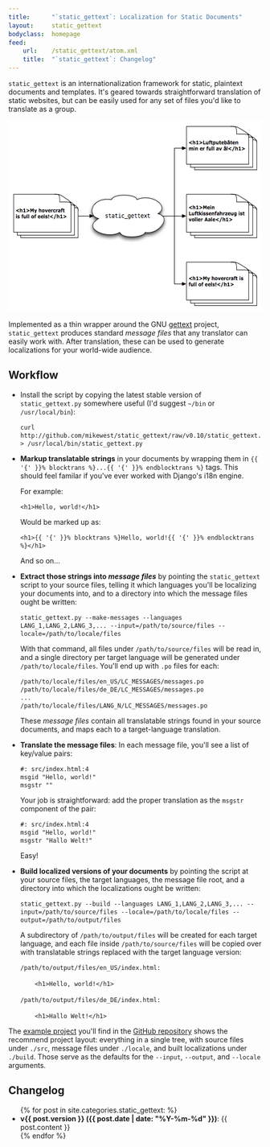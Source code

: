 ```yaml
---
title:      "`static_gettext`: Localization for Static Documents"
layout:     static_gettext
bodyclass:  homepage
feed:   
    url:    /static_gettext/atom.xml
    title:  "`static_gettext`: Changelog"
---
```

`static_gettext` is an internationalization framework for static, plaintext
documents and templates.  It's geared towards straightforward translation
of static websites, but can be easily used for any set of files you'd like
to translate as a group.

<img src="/static_gettext/workflow.png" width="565" height="380" alt="static_gettext in a nutshell">

Implemented as a thin wrapper around the GNU [gettext][] project,
`static_gettext` produces standard _message files_ that any translator can
easily work with.  After translation, these can be used to generate
localizations for your world-wide audience.

[gettext]:  http://www.gnu.org/software/gettext/

Workflow
--------

*   Install the script by copying the latest stable version of
    `static_gettext.py` somewhere useful (I'd suggest `~/bin` or
    `/usr/local/bin`):

        curl http://github.com/mikewest/static_gettext/raw/v0.10/static_gettext.py > /usr/local/bin/static_gettext.py
    
*   **Markup translatable strings** in your documents by wrapping them
    in `{{ '{' }}% blocktrans %}...{{ '{' }}% endblocktrans %}` tags.
    This should feel familar if you've ever worked with Django's i18n
    engine.
    
    For example:
    
        <h1>Hello, world!</h1>
    
    Would be marked up as:
    
        <h1>{{ '{' }}% blocktrans %}Hello, world!{{ '{' }}% endblocktrans %}</h1>
    
    And so on...
    
*   **Extract those strings into _message files_** by pointing the `static_gettext`
    script to your source files, telling it which languages you'll be localizing
    your documents into, and to a directory into which the message files
    ought be written:

        static_gettext.py --make-messages --languages LANG_1,LANG_2,LANG_3,... --input=/path/to/source/files --locale=/path/to/locale/files

    With that command, all files under `/path/to/source/files` will be read in,
    and a single directory per target language will be generated under
    `/path/to/locale/files`.  You'll end up with `.po` files for each:

        /path/to/locale/files/en_US/LC_MESSAGES/messages.po
        /path/to/locale/files/de_DE/LC_MESSAGES/messages.po
        ...
        /path/to/locale/files/LANG_N/LC_MESSAGES/messages.po

    These _message files_ contain all translatable strings found in your source
    documents, and maps each to a target-language translation.

*   **Translate the message files**: In each message file, you'll see a list of
    key/value pairs:

        #: src/index.html:4
        msgid "Hello, world!"
        msgstr ""

    Your job is straightforward: add the proper translation as the `msgstr` component
    of the pair:

        #: src/index.html:4
        msgid "Hello, world!"
        msgstr "Hallo Welt!"

    Easy!

*   **Build localized versions of your documents** by pointing the script at
    your source files, the target languages, the message file root, and a directory
    into which the localizations ought be written:

        static_gettext.py --build --languages LANG_1,LANG_2,LANG_3,... --input=/path/to/source/files --locale=/path/to/locale/files --output=/path/to/output/files

    A subdirectory of `/path/to/output/files` will be created for each target
    language, and each file inside `/path/to/source/files` will be copied over
    with translatable strings replaced with the target language version:

        /path/to/output/files/en_US/index.html:

            <h1>Hello, world!</h1>

        /path/to/output/files/de_DE/index.html:

            <h1>Hallo Welt!</h1>

The [example project][example] you'll find in the [GitHub repository][example]
shows the recommend project layout: everything in a single tree, with source
files under `./src`, message files under `./locale`, and built localizations
under `./build`.  Those serve as the defaults for the `--input`, `--output`,
and `--locale` arguments.

[example]:  http://github.com/mikewest/static_gettext/tree/master/example/

Changelog
---------

<ul>
{% for post in site.categories.static_gettext: %}
  <li><strong>v{{ post.version }} ({{ post.date | date: "%Y-%m-%d" }})</strong>: {{ post.content }}</li>
{% endfor %}
</ul>

